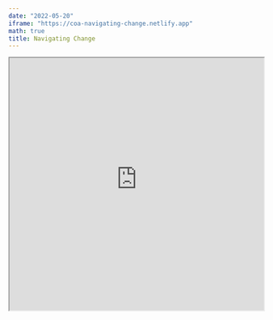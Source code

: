 ```yaml
---
date: "2022-05-20"
iframe: "https://coa-navigating-change.netlify.app"
math: true
title: Navigating Change
---
```


<iframe src="https://coa-navigating-change.netlify.app/" width = "100%" height = "500"  title="Navigating Change"></iframe> 
